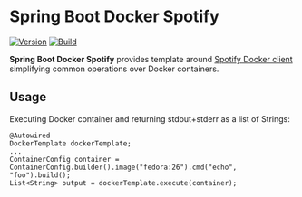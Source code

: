 # Spring Boot Docker Spotify

[![Version](https://img.shields.io/badge/Spring%20Boot%20Docker%20Spotify-0.2-blue.svg)](https://github.com/hekonsek/spring-boot-docker-spotify/releases)
[![Build](https://api.travis-ci.org/hekonsek/spring-boot-docker-spotify.svg)](https://travis-ci.org/hekonsek/spring-boot-docker-spotify)

**Spring Boot Docker Spotify** provides template around [Spotify Docker client](https://github.com/spotify/docker-client) simplifying common
operations over Docker containers.

## Usage

Executing Docker container and returning stdout+stderr as a list of Strings:

```
@Autowired
DockerTemplate dockerTemplate;
...
ContainerConfig container = ContainerConfig.builder().image("fedora:26").cmd("echo", "foo").build();
List<String> output = dockerTemplate.execute(container);
```